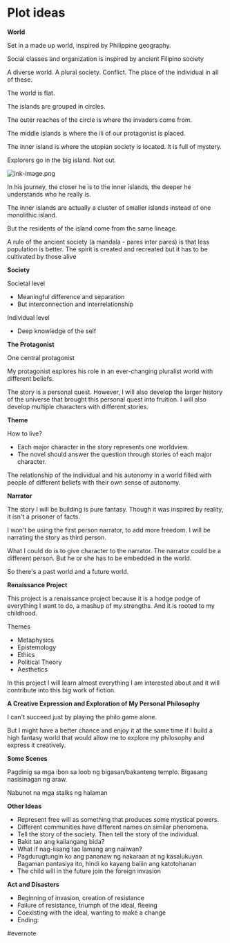 # Plot ideas

**World**

Set in a made up world, inspired by Philippine geography.

Social classes and organization is inspired by ancient Filipino society

A diverse world. A plural society. Conflict. The place of the individual in all of these.

The world is flat.

The islands are grouped in circles.

The outer reaches of the circle is where the invaders come from.

The middle islands is where the ili of our protagonist is placed.

The inner island is where the utopian society is located. It is full of mystery.

Explorers go in the big island. Not out.

![ink-image.png](https://res.craft.do/user/full/63534923-d6b9-bddc-93d1-c854ccf112a8/doc/2C820920-3DF0-4A01-8EED-0DED494CB508/F66741FE-E1BB-4313-87BE-C736F177C7AD_2/ink-image.png)

In his journey, the closer he is to the inner islands, the deeper he understands who he really is.

The inner islands are actually a cluster of smaller islands instead of one monolithic island.

But the residents of the island come from the same lineage.

A rule of the ancient society (a mandala - pares inter pares) is that less population is better. The spirit is created and recreated but it has to be cultivated by those alive

**Society**

Societal level

- Meaningful difference and separation
- But interconnection and interrelationship

Individual level

- Deep knowledge of the self

**The Protagonist**

One central protagonist

My protagonist explores his role in an ever-changing pluralist world with different beliefs.

The story is a personal quest. However, I will also develop the larger history of the universe that brought this personal quest into fruition. I will also develop multiple characters with different stories.

**Theme**

How to live?

- Each major character in the story represents one worldview.
- The novel should answer the question through stories of each major character.

The relationship of the individual and his autonomy in a world filled with people of different beliefs with their own sense of autonomy.

**Narrator**

The story I will be building is pure fantasy. Though it was inspired by reality, it isn't a prisoner of facts.

I won't be using the first person narrator, to add more freedom. I will be narrating the story as third person.

What I could do is to give character to the narrator. The narrator could be a different person. But he or she has to be embedded in the world.

So there's a past world and a future world.

**Renaissance Project**

This project is a renaissance project because it is a hodge podge of everything I want to do, a mashup of my strengths. And it is rooted to my childhood.

Themes

- Metaphysics
- Epistemology
- Ethics
- Political Theory
- Aesthetics

In this project I will learn almost everything I am interested about and it will contribute into this big work of fiction.

**A Creative Expression and Exploration of My Personal Philosophy**

I can't succeed just by playing the philo game alone.

But I might have a better chance and enjoy it at the same time if I build a high fantasy world that would allow me to explore my philosophy and express it creatively.

**Some Scenes**

Pagdinig sa mga ibon sa loob ng bigasan/bakanteng templo. Bigasang nasisinagan ng araw.

Nabunot na mga stalks ng halaman

**Other Ideas**

- Represent free will as something that produces some mystical powers.
- Different communities have different names on similar phenomena.
- Tell the story of the society. Then tell the story of the individual.
- Bakit tao ang kailangang bida?
- What if nag-iisang tao lamang ang naiiwan?
- Pagdurugtungin ko ang pananaw ng nakaraan at ng kasalukuyan. Bagaman pantasiya ito, hindi ko kayang baliin ang katotohanan
- The child will in the future join the foreign invasion

**Act and Disasters**

- Beginning of invasion, creation of resistance
- Failure of resistance, triumph of the ideal, fleeing
- Coexisting with the ideal, wanting to make a change
- Ending:

\#evernote

